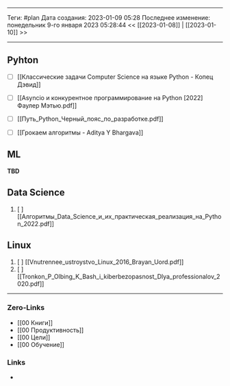 ___
Теги: #plan 
Дата создания: 2023-01-09 05:28 
Последнее изменение: понедельник 9-го января 2023 05:28:44
<< [[2023-01-08]] | [[2023-01-10]] >> 
___
## Pyhton

-  [ ] [[Классические задачи Computer Science на языке Python - Копец Дэвид]]
-  [ ] [[Asyncio и конкурентное программирование на Python [2022] Фаулер Мэтью.pdf]]
-  [ ] [[Путь_Python_Черный_пояс_по_разработке.pdf]]
-  [ ] [[Грокаем алгоритмы - Aditya Y Bhargava]]


## ML

**TBD**

## Data Science
1. [ ] [[Алгоритмы_Data_Science_и_их_практическая_реализация_на_Python_2022.pdf]]

## Linux
1. [ ] [[Vnutrennee_ustroystvo_Linux_2016_Brayan_Uord.pdf]]
2. [ ] [[Tronkon_P_Olbing_K_Bash_i_kiberbezopasnost_Dlya_professionalov_2020.pdf]]
___
### Zero-Links
- [[00 Книги]]
- [[00 Продуктивность]]
- [[00 Цели]]
- [[00 Обучение]]

### Links
- 
